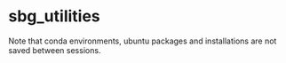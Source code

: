 # sbg_utilities

Note that conda environments, ubuntu packages and installations are not saved between sessions. 
